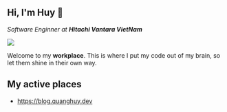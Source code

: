 ## Hi, I'm Huy 🎉

_Software Enginner at **Hitachi Vantara VietNam**_

![](https://komarev.com/ghpvc/?quanghuy1242)

Welcome to my **workplace**. This is where I put my code out of my brain, so let them shine in their own way.

## My active places
- https://blog.quanghuy.dev